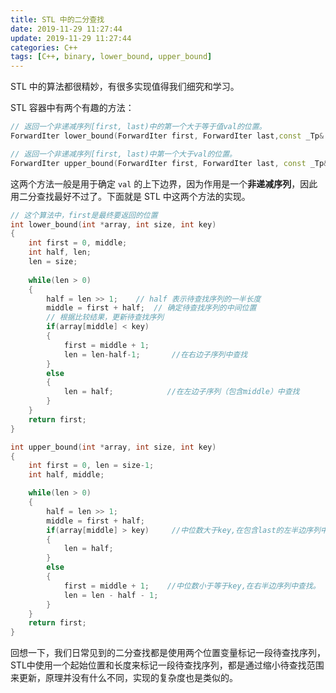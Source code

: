 ```yaml
---
title: STL 中的二分查找
date: 2019-11-29 11:27:44
update: 2019-11-29 11:27:44
categories: C++
tags: [C++, binary, lower_bound, upper_bound]
---
```


STL 中的算法都很精妙，有很多实现值得我们细究和学习。

<!-- more -->

STL 容器中有两个有趣的方法：

```c++
// 返回一个非递减序列[first, last)中的第一个大于等于值val的位置。
ForwardIter lower_bound(ForwardIter first, ForwardIter last,const _Tp& val)

// 返回一个非递减序列[first, last)中第一个大于val的位置。
ForwardIter upper_bound(ForwardIter first, ForwardIter last, const _Tp& val)
```

这两个方法一般是用于确定 `val` 的上下边界，因为作用是一个**非递减序列**，因此用二分查找最好不过了。下面就是 STL 中这两个方法的实现。

```c++
// 这个算法中，first是最终要返回的位置
int lower_bound(int *array, int size, int key)
{
    int first = 0, middle;
    int half, len;
    len = size;
    
    while(len > 0) 
    {
        half = len >> 1;    // half 表示待查找序列的一半长度
        middle = first + half;  // 确定待查找序列的中间位置
        // 根据比较结果，更新待查找序列
        if(array[middle] < key) 
        {     
            first = middle + 1;  
            len = len-half-1;       //在右边子序列中查找
        }
        else
        {
            len = half;            //在左边子序列（包含middle）中查找
        }
    }
    return first;
}
```

```c++
int upper_bound(int *array, int size, int key)
{
    int first = 0, len = size-1;
    int half, middle;

    while(len > 0)
    {
        half = len >> 1;
        middle = first + half;
        if(array[middle] > key)     //中位数大于key,在包含last的左半边序列中查找。
        {
            len = half;
        }
        else
        {
            first = middle + 1;    //中位数小于等于key,在右半边序列中查找。
            len = len - half - 1;
        }
    }
    return first;
}
```

回想一下，我们日常见到的二分查找都是使用两个位置变量标记一段待查找序列，STL中使用一个起始位置和长度来标记一段待查找序列，都是通过缩小待查找范围来更新，原理并没有什么不同，实现的复杂度也是类似的。